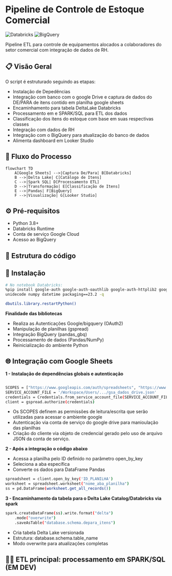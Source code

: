 # **Pipeline de Controle de Estoque Comercial**
![Databricks](https://img.shields.io/badge/Databricks-FF3621?style=for-the-badge&logo=databricks&logoColor=white)
![BigQuery](https://img.shields.io/badge/BigQuery-4285F4?style=for-the-badge&logo=googlecloud&logoColor=white)


Pipeline ETL para controle de equipamentos alocados a colaboradores do setor comercial com integração de dados de RH.

## 📋 Visão Geral
O script é estruturado seguindo as etapas:
* Instalação de Depedências
* Integração com banco com o google Drive e captura de dados do DE/PARA de itens contido em planilha google sheets
* Encaminhamento para tabela DeltaLake Databricks
* Processamento em e SPARK/SQL para ETL dos dados
* Classificação dos itens do estoque com base em suas respectivas classes
* Integração com dados de RH
* Integração com o BigQuery para atualização do banco de dados
* Alimenta dashboard em Looker Studio 



## 🔄 Fluxo do Processo
```mermaid
flowchart TD
    A[Google Sheets] -->|Captura De/Para| B[Databricks]
    B -->|Delta Lake| C[Catálogo de Itens]
    C -->|Spark SQL| D[Processamento ETL]
    D -->|Transformação| E[Classificação de Itens]
    E -->|Pandas| F[BigQuery]
    F -->|Visualização| G[Looker Studio]
```

## ⚙️ Pré-requisitos
- Python 3.8+
- Databricks Runtime
- Conta de serviço Google Cloud
- Acesso ao BigQuery

## 📁 Estrutura do código

## 🔧 Instalação

```bash
# No notebook Databricks:
%pip install google-auth google-auth-oauthlib google-auth-httplib2 google-api-python-client gspread drive pandas_gbq gspread_dataframe
unidecode numpy datetime packaging==23.2 -q

dbutils.library.restartPython()

```
**Finalidade das bibliotecas**
* Realiza as Autenticações Google/bigquery (OAuth2)
* Manipulação de planilhas (gspread)
* Integração BigQuery (pandas_gbq)
* Processamento de dados (Pandas/NumPy)
* Reinicialização do ambiente Python
  
## 🌐 Integração com Google Sheets

**1 - Instalação de dependências globais e autenticação**

```bash

SCOPES = ["https://www.googleapis.com/auth/spreadsheets", "https://www.googleapis.comauth/drive"]
SERVICE_ACCOUNT_FILE = '/Workspace/Users/.../gsa_dados_drive.json'
credentials = Credentials.from_service_account_file(SERVICE_ACCOUNT_FILE, scopes=SCOPES)
client = gspread.authorize(credentials)

```
* Os SCOPES definem as permissões de leitura/escrita que serão utilizadas para acessar o ambiente google
* Autenticação via conta de serviço do google drive para manioulação das planilhas
* Criação do cliente via objeto de credencial gerado pelo uso de arquivo JSON da conta de serviço.
  
**2 - Após a integração o código abaixo**

* Acessa a planilha pelo ID definido no parâmetro open_by_key
* Seleciona a aba específica
* Converte os dados para DataFrame Pandas

```bash
spreadsheet = client.open_by_key('ID_PLANILHA')
worksheet = spreadsheet.worksheet("nome_aba_planilha")
ss = pd.DataFrame(worksheet.get_all_records())
```
**3 - Encaminhamento da tabela para o Delta Lake Catalog/Databricks via spark**
```bash
spark.createDataFrame(ss).write.format("delta")
    .mode("overwrite")
    .saveAsTable("database.schema.depara_itens")
```
* Cria tabela Delta Lake versionada
* Estrutura: database.schema.table_name
* Modo overwrite para atualizações completas
  
## 🧑‍💻 ETL principal: processamento em SPARK/SQL (EM DEV)

